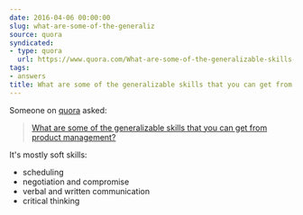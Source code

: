 ```yaml
---
date: 2016-04-06 00:00:00
slug: what-are-some-of-the-generaliz
source: quora
syndicated:
- type: quora
  url: https://www.quora.com/What-are-some-of-the-generalizable-skills-that-you-can-get-from-product-management/answer/Roy-Tang
tags:
- answers
title: What are some of the generalizable skills that you can get from product management?
---
```


Someone on [quora](https://quora.com) asked:

> [What are some of the generalizable skills that you can get from product management?](https://www.quora.com/What-are-some-of-the-generalizable-skills-that-you-can-get-from-product-management/answer/Roy-Tang)


It's mostly soft skills:</p><ul><li>scheduling</li><li>negotiation and compromise</li><li>verbal and written communication</li><li>critical thinking</li></ul></span>